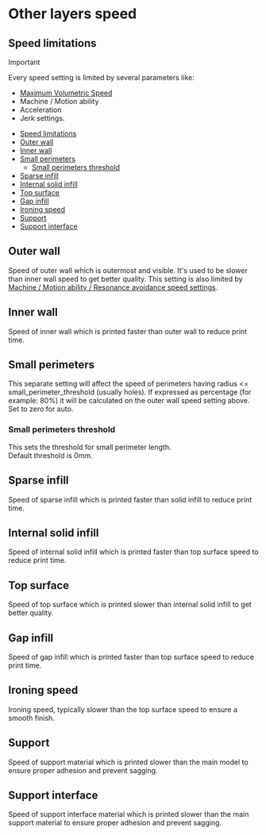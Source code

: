 # Other layers speed

## Speed limitations

> [!IMPORTANT]
> Every speed setting is limited by several parameters like:
> - [Maximum Volumetric Speed](volumetric-speed-calib)
> - Machine / Motion ability
> - Acceleration
> - Jerk settings.

- [Speed limitations](#speed-limitations)
- [Outer wall](#outer-wall)
- [Inner wall](#inner-wall)
- [Small perimeters](#small-perimeters)
  - [Small perimeters threshold](#small-perimeters-threshold)
- [Sparse infill](#sparse-infill)
- [Internal solid infill](#internal-solid-infill)
- [Top surface](#top-surface)
- [Gap infill](#gap-infill)
- [Ironing speed](#ironing-speed)
- [Support](#support)
- [Support interface](#support-interface)

## Outer wall

Speed of outer wall which is outermost and visible. It's used to be slower than inner wall speed to get better quality.
This setting is also limited by [Machine / Motion ability / Resonance avoidance speed settings](vfa-calib).

## Inner wall

Speed of inner wall which is printed faster than outer wall to reduce print time.

## Small perimeters

This separate setting will affect the speed of perimeters having radius <= small_perimeter_threshold (usually holes). If expressed as percentage (for example: 80%) it will be calculated on the outer wall speed setting above.  
Set to zero for auto.

### Small perimeters threshold

This sets the threshold for small perimeter length.  
Default threshold is 0mm.

## Sparse infill

Speed of sparse infill which is printed faster than solid infill to reduce print time.

## Internal solid infill

Speed of internal solid infill which is printed faster than top surface speed to reduce print time.

## Top surface

Speed of top surface which is printed slower than internal solid infill to get better quality.

## Gap infill

Speed of gap infill which is printed faster than top surface speed to reduce print time.

## Ironing speed

Ironing speed, typically slower than the top surface speed to ensure a smooth finish.

## Support

Speed of support material which is printed slower than the main model to ensure proper adhesion and prevent sagging.

## Support interface

Speed of support interface material which is printed slower than the main support material to ensure proper adhesion and prevent sagging.
